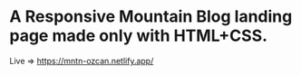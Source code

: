 # A Responsive Mountain Blog landing page made only with HTML+CSS. 



Live => https://mntn-ozcan.netlify.app/
